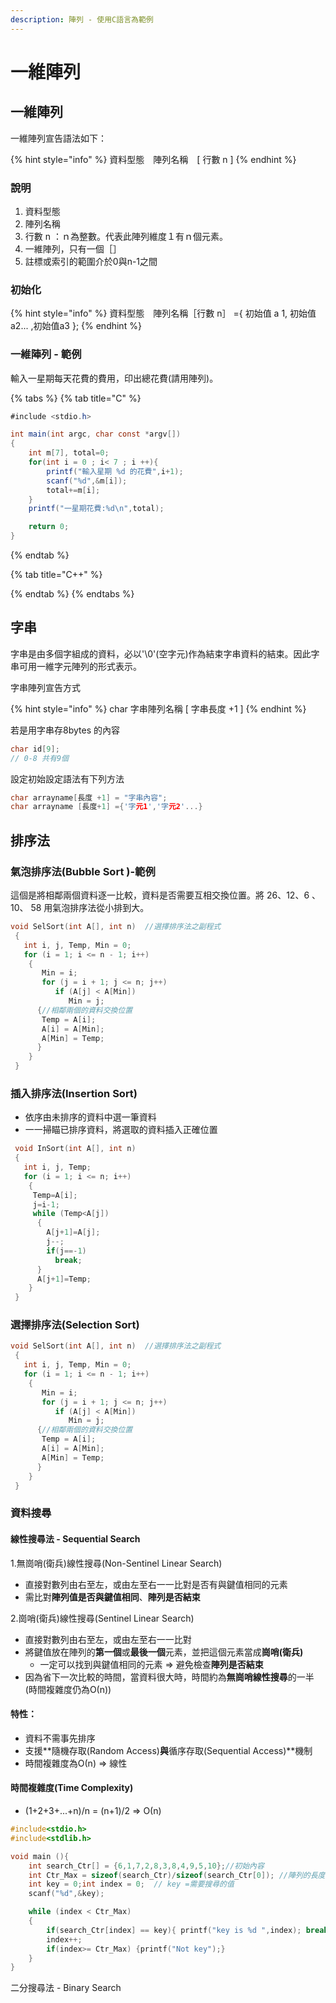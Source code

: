 ```yaml
---
description: 陣列 - 使用C語言為範例
---
```


# 一維陣列

## 一維陣列

一維陣列宣告語法如下：

{% hint style="info" %}
資料型態　陣列名稱　\[ 行數 n \]
{% endhint %}

### 說明

1. 資料型態
2. 陣列名稱
3. 行數 n ：ｎ為整數。代表此陣列維度１有ｎ個元素。
4. 一維陣列，只有一個［］
5. 註標或索引的範圍介於0與n-1之間

### 初始化

{% hint style="info" %}
資料型態　陣列名稱［行數 n］ ={ 初始值 a 1, 初始值 a2... ,初始值a3 };
{% endhint %}



### 一維陣列 - 範例

輸入一星期每天花費的費用，印出總花費\(請用陣列\)。

{% tabs %}
{% tab title="C" %}
```csharp
#include <stdio.h>

int main(int argc, char const *argv[])
{
    int m[7], total=0;
    for(int i = 0 ; i< 7 ; i ++){
        printf("輸入星期 %d 的花費",i+1);
        scanf("%d",&m[i]);
        total+=m[i];
    }
    printf("一星期花費:%d\n",total);

    return 0;
}

```
{% endtab %}

{% tab title="C++" %}

{% endtab %}
{% endtabs %}

## 字串

字串是由多個字組成的資料，必以'\0'\(空字元\)作為結束字串資料的結束。因此字串可用一維字元陣列的形式表示。

字串陣列宣告方式

{% hint style="info" %}
char 字串陣列名稱 \[ 字串長度 +1 \]
{% endhint %}

若是用字串存8bytes 的內容

```c
char id[9]; 
// 0-8 共有9個 
```

設定初始設定語法有下列方法

```c
char arrayname[長度 +1] = "字串內容";
char arrayname [長度+1] ={'字元1','字元2'...}
```

## 排序法

### 氣泡排序法\(Bubble Sort \)-範例

這個是將相鄰兩個資料逐一比較，資料是否需要互相交換位置。將 26、12、6 、  10、 58  用氣泡排序法從小排到大。

```c
void SelSort(int A[], int n)  //選擇排序法之副程式
 {
   int i, j, Temp, Min = 0;
   for (i = 1; i <= n - 1; i++)
    {
       Min = i;
       for (j = i + 1; j <= n; j++)
          if (A[j] < A[Min])
             Min = j;
      {//相鄰兩個的資料交換位置
       Temp = A[i];
       A[i] = A[Min];
       A[Min] = Temp;
      }
    }
 }
```

### 插入排序法\(Insertion Sort\)

* 依序由未排序的資料中選一筆資料
* 一一掃瞄已排序資料，將選取的資料插入正確位置

```c
 void InSort(int A[], int n)  
 {
   int i, j, Temp;
   for (i = 1; i <= n; i++)
    {
     Temp=A[i];
     j=i-1;
     while (Temp<A[j])
      {
        A[j+1]=A[j];
        j--;
        if(j==-1)
          break;
      }
      A[j+1]=Temp;
    }
 }
```

### 選擇排序法\(Selection Sort\)

```c
void SelSort(int A[], int n)  //選擇排序法之副程式
 {
   int i, j, Temp, Min = 0;
   for (i = 1; i <= n - 1; i++)
    {
       Min = i;
       for (j = i + 1; j <= n; j++)
          if (A[j] < A[Min])
             Min = j;
      {//相鄰兩個的資料交換位置
       Temp = A[i];
       A[i] = A[Min];
       A[Min] = Temp;
      }
    }
 }
```

### 資料搜尋

#### 線性搜尋法 - Sequential Search

 1.無崗哨\(衛兵\)線性搜尋\(Non-Sentinel Linear Search\)

* 直接對數列由右至左，或由左至右一一比對是否有與鍵值相同的元素
* 需比對**陣列值是否與鍵值相同**、**陣列是否結束**

 2.崗哨\(衛兵\)線性搜尋\(Sentinel Linear Search\)

* 直接對數列由右至左，或由左至右一一比對
* 將鍵值放在陣列的**第一個**或**最後一個**元素，並把這個元素當成**崗哨\(衛兵\)**
  * 一定可以找到與鍵值相同的元素 ⇒ 避免檢查**陣列是否結束**
* 因為省下一次比較的時間，當資料很大時，時間約為**無崗哨線性搜尋**的一半\(時間複雜度仍為Ο\(n\)\)

#### 特性：

* 資料不需事先排序
* 支援**隨機存取\(Random Access\)**與**循序存取\(Sequential Access\)**機制
* 時間複雜度為Ο\(n\) ⇒ 線性

#### 時間複雜度\(Time Complexity\)

* \(1+2+3+...+n\)/n = \(n+1\)/2 ⇒ Ο\(n\)

```c
#include<stdio.h>
#include<stdlib.h>

void main (){
    int search_Ctr[] = {6,1,7,2,8,3,8,4,9,5,10};//初始內容
    int Ctr_Max = sizeof(search_Ctr)/sizeof(search_Ctr[0]); //陣列的長度
    int key = 0;int index = 0;  // key =需要搜尋的值  
    scanf("%d",&key);

    while (index < Ctr_Max)
    {
        if(search_Ctr[index] == key){ printf("key is %d ",index); break;}
        index++;
        if(index>= Ctr_Max) {printf("Not key");}
    }
}
```

二分搜尋法 - Binary Search 

